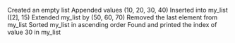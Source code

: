 Created an empty list
Appended values (10, 20, 30, 40)
Inserted into my_list ([2], 15)
Extended my_list by (50, 60, 70)
Removed the last element from my_list
Sorted my_list in ascending order
Found and printed the index of value 30 in my_list
